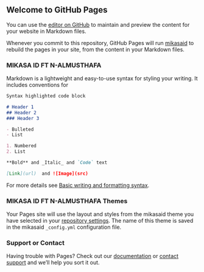 ## Welcome to GitHub Pages

You can use the [editor on GitHub](https://github.com/mikasaid/mikasaid/edit/mikasaid-patch-1/docs/index.html![68747470733a2f2f692e6962622e636f2f5279744b6b42502f332e706e67](https://user-images.githubusercontent.com/58392246/173214579-737ae51f-6ea2-4b38-84d5-06f751beab6f.png)
) to maintain and preview the content for your website in Markdown files.

Whenever you commit to this repository, GitHub Pages will run [mikasaid](https://jekyllrb.com/) to rebuild the pages in your site, from the content in your Markdown files.

### MIKASA ID FT N-ALMUSTHAFA

Markdown is a lightweight and easy-to-use syntax for styling your writing. It includes conventions for

```markdown
Syntax highlighted code block

# Header 1
## Header 2
### Header 3

- Bulleted
- List

1. Numbered
2. List

**Bold** and _Italic_ and `Code` text

[Link](url)  and ![Image](src)
```

For more details see [Basic writing and formatting syntax](https://docs.github.com/en/github/writing-on-github/getting-started-with-writing-and-formatting-on-github/basic-writing-and-formatting-syntax).

### MIKASA ID FT N-ALMUSTHAFA Themes

Your Pages site will use the layout and styles from the mikasaid theme you have selected in your [repository settings](https://github.com/mikasaid/mikasaid/settings/Ox38). The name of this theme is saved in the mikasaid `_config.yml` configuration file.

### Support or Contact

Having trouble with Pages? Check out our [documentation](https://docs.github.com/categories/github-Ox38-basics/) or [contact support](https://support.github.com/contact) and we’ll help you sort it out.
